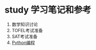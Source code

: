 # study 学习笔记和参考

1. 数学知识讨论
2. TOFEL考试准备
3. SAT考试准备
4. [Python编程](https://github.com/yasenstar/study/tree/main/Python)